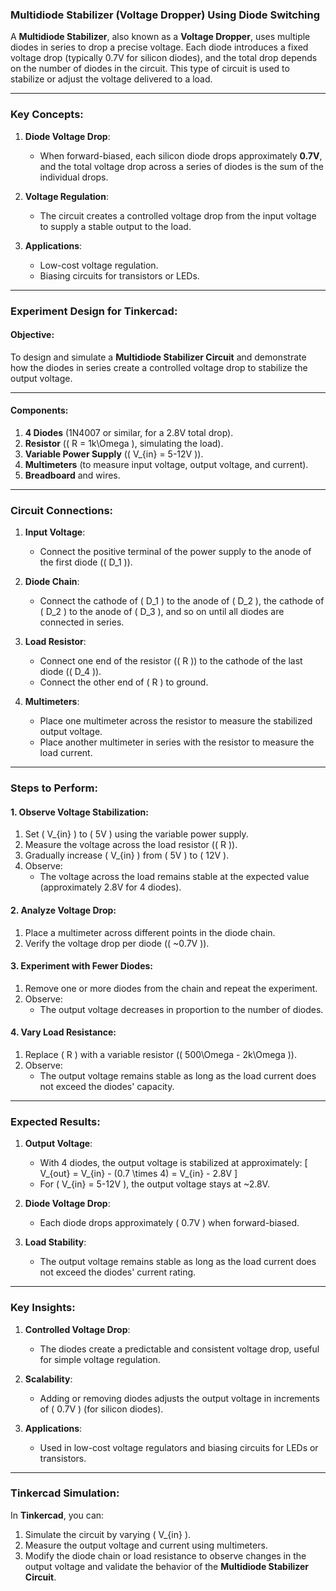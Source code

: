 ### **Multidiode Stabilizer (Voltage Dropper) Using Diode Switching**

A **Multidiode Stabilizer**, also known as a **Voltage Dropper**, uses multiple diodes in series to drop a precise voltage. Each diode introduces a fixed voltage drop (typically 0.7V for silicon diodes), and the total drop depends on the number of diodes in the circuit. This type of circuit is used to stabilize or adjust the voltage delivered to a load.

---

### **Key Concepts**:

1. **Diode Voltage Drop**:
   - When forward-biased, each silicon diode drops approximately **0.7V**, and the total voltage drop across a series of diodes is the sum of the individual drops.

2. **Voltage Regulation**:
   - The circuit creates a controlled voltage drop from the input voltage to supply a stable output to the load.

3. **Applications**:
   - Low-cost voltage regulation.
   - Biasing circuits for transistors or LEDs.

---

### **Experiment Design for Tinkercad**:

#### **Objective**:
To design and simulate a **Multidiode Stabilizer Circuit** and demonstrate how the diodes in series create a controlled voltage drop to stabilize the output voltage.

---

#### **Components**:
1. **4 Diodes** (1N4007 or similar, for a 2.8V total drop).
2. **Resistor** (\( R = 1k\Omega \), simulating the load).
3. **Variable Power Supply** (\( V_{in} = 5-12V \)).
4. **Multimeters** (to measure input voltage, output voltage, and current).
5. **Breadboard** and wires.

---

### **Circuit Connections**:

1. **Input Voltage**:
   - Connect the positive terminal of the power supply to the anode of the first diode (\( D_1 \)).

2. **Diode Chain**:
   - Connect the cathode of \( D_1 \) to the anode of \( D_2 \), the cathode of \( D_2 \) to the anode of \( D_3 \), and so on until all diodes are connected in series.

3. **Load Resistor**:
   - Connect one end of the resistor (\( R \)) to the cathode of the last diode (\( D_4 \)).
   - Connect the other end of \( R \) to ground.

4. **Multimeters**:
   - Place one multimeter across the resistor to measure the stabilized output voltage.
   - Place another multimeter in series with the resistor to measure the load current.

---

### **Steps to Perform**:

#### **1. Observe Voltage Stabilization**:
1. Set \( V_{in} \) to \( 5V \) using the variable power supply.
2. Measure the voltage across the load resistor (\( R \)).
3. Gradually increase \( V_{in} \) from \( 5V \) to \( 12V \).
4. Observe:
   - The voltage across the load remains stable at the expected value (approximately 2.8V for 4 diodes).

#### **2. Analyze Voltage Drop**:
1. Place a multimeter across different points in the diode chain.
2. Verify the voltage drop per diode (\( ~0.7V \)).

#### **3. Experiment with Fewer Diodes**:
1. Remove one or more diodes from the chain and repeat the experiment.
2. Observe:
   - The output voltage decreases in proportion to the number of diodes.

#### **4. Vary Load Resistance**:
1. Replace \( R \) with a variable resistor (\( 500\Omega - 2k\Omega \)).
2. Observe:
   - The output voltage remains stable as long as the load current does not exceed the diodes' capacity.

---

### **Expected Results**:

1. **Output Voltage**:
   - With 4 diodes, the output voltage is stabilized at approximately:
     \[
     V_{out} = V_{in} - (0.7 \times 4) = V_{in} - 2.8V
     \]
   - For \( V_{in} = 5-12V \), the output voltage stays at ~2.8V.

2. **Diode Voltage Drop**:
   - Each diode drops approximately \( 0.7V \) when forward-biased.

3. **Load Stability**:
   - The output voltage remains stable as long as the load current does not exceed the diodes' current rating.

---

### **Key Insights**:

1. **Controlled Voltage Drop**:
   - The diodes create a predictable and consistent voltage drop, useful for simple voltage regulation.

2. **Scalability**:
   - Adding or removing diodes adjusts the output voltage in increments of \( 0.7V \) (for silicon diodes).

3. **Applications**:
   - Used in low-cost voltage regulators and biasing circuits for LEDs or transistors.

---

### **Tinkercad Simulation**:
In **Tinkercad**, you can:
1. Simulate the circuit by varying \( V_{in} \).
2. Measure the output voltage and current using multimeters.
3. Modify the diode chain or load resistance to observe changes in the output voltage and validate the behavior of the **Multidiode Stabilizer Circuit**.